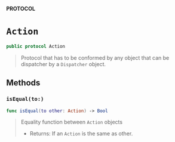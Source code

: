 **PROTOCOL**

# `Action`

```swift
public protocol Action
```

> Protocol that has to be conformed by any object that can be dispatcher
> by a `Dispatcher` object.

## Methods
### `isEqual(to:)`

```swift
func isEqual(to other: Action) -> Bool
```

> Equality function between `Action` objects
> - Returns: If an `Action` is the same as other.
